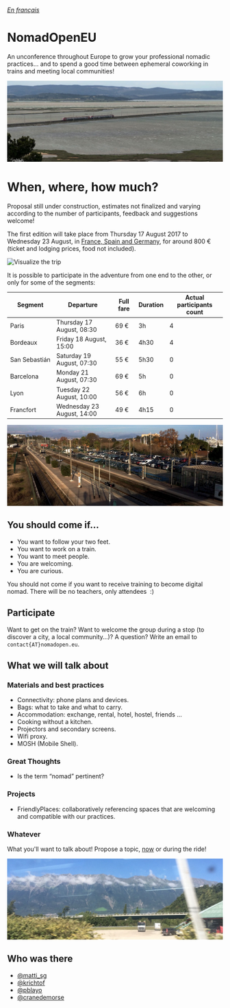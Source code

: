 _[En français](..)_

# NomadOpenEU

An unconference throughout Europe to grow your professional nomadic practices… and to spend a good time between ephemeral coworking in trains and meeting local communities!

![Paris - Barcelone near the Sainte-Lucie island](img/lucie.jpg)

# When, where, how much?

Proposal still under construction, estimates not finalized and varying according to the number of participants, feedback and suggestions welcome!

The first edition will take place from Thursday 17 August 2017 to Wednesday 23 August, in [France, Spain and Germany](https://www.rome2rio.com/trip/pjypdzlh), for around 800 € (ticket and lodging prices, food not included).

![Visualize the trip](https://www.rome2rio.com/trips/image/pjypdzlh)

It is possible to participate in the adventure from one end to the other, or only for some of the segments:


| Segment | Departure | Full fare | Duration | Actual participants count |
|---------|-----------|-----------|----------|---------------------------|
| Paris | Thursday 17 August, 08:30 | 69 € | 3h | 4 |
| Bordeaux | Friday 18 August, 15:00 | 36 € | 4h30 | 4 |
| San Sebastián | Saturday 19 August, 07:30 | 55 € | 5h30 | 0 |
| Barcelona | Monday 21 August, 07:30 | 69 € | 5h | 0 |
| Lyon | Tuesday 22 August, 10:00 | 56 € | 6h | 0 |
| Francfort | Wednesday 23 August, 14:00 | 49 € | 4h15 | 0 |

![Barcelone - Nice way at Antibes station](img/antibes.jpg)


## You should come if…

- You want to follow your two feet.
- You want to work on a train.
- You want to meet people.
- You are welcoming.
- You are curious.

You should not come if you want to receive training to become digital nomad. There will be no teachers, only attendees  :)


## Participate

Want to get on the train? Want to welcome the group during a stop (to discover a city, a local community…)? A question? Write an email to `contact{AT}nomadopen.eu`.


## What we will talk about

### Materials and best practices

- Connectivity: phone plans and devices.
- Bags: what to take and what to carry.
- Accommodation: exchange, rental, hotel, hostel, friends ...
- Cooking without a kitchen.
- Projectors and secondary screens.
- Wifi proxy.
- MOSH (Mobile Shell).

### Great Thoughts

- Is the term “nomad” pertinent?

### Projects

- FriendlyPlaces: collaboratively referencing spaces that are welcoming and compatible with our practices.

### Whatever

What you'll want to talk about! Propose a topic, [now](mailto:contact@nomadopen.eu) or during the ride!

![The Milan - Paris way](img/milano.jpg)

## Who was there

- [@matti_sg](https://twitter.com/matti_sg)
- [@krichtof](https://twitter.com/krichtof)
- [@pblayo](https://twitter.com/pblayo)
- [@cranedemorse](https://twitter.com/cranedemorse)
